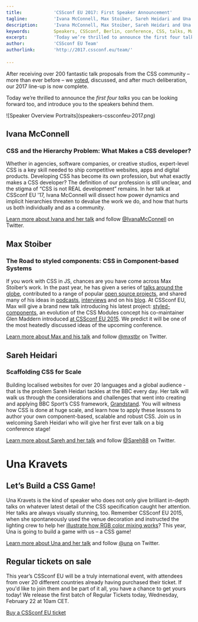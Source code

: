 ```yaml
---
title:            'CSSconf EU 2017: First Speaker Announcement'
tagline:          'Ivana McConnell, Max Stoiber, Sareh Heidari and Una Kravets'
description:      'Ivana McConnell, Max Stoiber, Sareh Heidari and Una Kravets will be speaking at CSSconf EU 2017'
keywords:         Speakers, CSSconf, Berlin, conference, CSS, talks, Max, Stoiber, Una, Kravets, Sareh, Heidari, Ivana, McConell
excerpt:          'Today we’re thrilled to announce the first four talks you can be looking forward too, and introduce you to the speakers behind them.'
author:           'CSSconf EU Team'
authorlink:       'http://2017.cssconf.eu/team/'

---
```


After receiving over 200 fantastic talk proposals from the CSS community – more than ever before – we <a href="http://blog.cssconf.eu/2015/08/15/a-talk-selection-process-explained/" target="_blank">voted</a>, discussed, and after much deliberation, our 2017 line-up is now complete.

Today we’re thrilled to announce the *first four talks* you can be looking forward too, and introduce you to the speakers behind them.

<div class="blog-img">
  ![Speaker Overview Portraits](speakers-cssconfeu-2017.png)
</div>

## Ivana McConnell  
### CSS and the Hierarchy Problem: What Makes a CSS developer?

Whether in agencies, software companies, or creative studios, expert-level CSS is a key skill needed to ship competitive websites, apps and digital products. Developing CSS has become its own profession, but what exactly makes a CSS developer? The definition of our profession is still unclear, and the stigma of “CSS is not REAL development” remains. In her talk at CSSconf EU '17, Ivana McConnell will dissect how power dynamics and implicit hierarchies threaten to devalue the work we do, and how that hurts us both individually and as a community.

<a href="http://2017.cssconf.eu/speakers/ivana-mc-connell.html">Learn more about Ivana and her talk</a> and follow
<a href="https://twitter.com/IvanaMcConnell" target="_blank">@IvanaMcConnell</a> on Twitter.


## Max Stoiber
### The Road to styled components: CSS in Component-based Systems

If you work with CSS in JS, chances are you have come across Max Stoiber’s work. In the past year, he has given a series of <a href="http://mxstbr.com/#talks" target="_blank">talks around the globe</a>, contributed to a range of popular <a href="https://github.com/mxstbr" target="_blank">open source projects</a>, and shared many of his ideas in <a href="https://devchat.tv/js-jabber/jsj-245-styled-components-and-react-boilerplate-with-max-stoiber" target="_blank">podcasts</a>, <a href="https://twitter.com/mxstbr/status/795555176203620353" target="_blank">interviews</a> and on his <a href="http://mxstbr.blog/" target="_blank">blog</a>. At CSSconf EU, Max will give a brand new talk introducing his latest project: <a href="https://styled-components.com/" target="_blank">styled-components</a>, an evolution of the CSS Modules concept his co-maintainer Glen Maddern introduced <a href="https://www.youtube.com/watch?v=aIyhhHTmsXE" target="_blank">at CSSconf EU 2015</a>. We predict it will be one of the most heatedly discussed ideas of the upcoming conference.

<a href="http://2017.cssconf.eu/speakers/max-stoiber.html">Learn more about Max and his talk</a> and follow
<a href="https://twitter.com/mxstbr" target="_blank">@mxstbr</a> on Twitter.


## Sareh Heidari
### Scaffolding CSS for Scale

Building localised websites for over 20 languages and a global audience - that is the problem Sareh Heidari tackles at the BBC every day. Her talk will walk us through the considerations and challenges that went into creating and applying BBC Sport’s CSS framework, <a href="http://bbc.github.io/grandstand/" target="_blank">Grandstand</a>. You will witness how CSS is done at huge scale, and learn how to apply these lessons to author your own component-based, scalable and robust CSS. Join us in welcoming Sareh Heidari who will give her first ever talk on a big conference stage!

<a href="http://2017.cssconf.eu/speakers/sareh-heidari.html">Learn more about Sareh and her talk</a> and follow
<a href="https://twitter.com/Sareh88" target="_blank">@Sareh88</a> on Twitter.


# Una Kravets
## Let’s Build a CSS Game!

Una Kravets is the kind of speaker who does not only give brilliant in-depth talks on whatever latest detail of the CSS specification caught her attention. Her talks are always visually stunning, too. Remember CSSconf EU 2015, when she spontaneously used the venue decoration and instructed the lighting crew to help her <a href="https://www.youtube.com/watch?v=LY65F2e4B5w&index=3&list=PL37ZVnwpeshHoV6GgvG9WWAP6rjnEdAs9" target="_blank">illustrate how RGB color mixing works</a>? This year, Una is going to build a game with us – a CSS game!

<a href="http://2017.cssconf.eu/speakers/una-kravets.html">Learn more about Una and her talk</a> and follow
<a href="https://twitter.com/una" target="_blank">@una</a> on Twitter.

## Regular tickets on sale
This year’s CSSconf EU will be a truly international event, with attendees from over 20 different countries already having purchased their ticket. If you'd like to join them and be part of it all, you have a chance to get yours today! We release the first batch of Regular Tickets today, Wednesday, February 22 at 10am CET.

<a href="https://tito.io/cssconfeu/cssconfeu-2017" class="btn--special">
  <span class="btn__span" data-hover="Buy CSSconf EU Ticket">Buy a CSSconf EU ticket</span>
</a>

